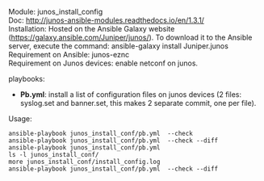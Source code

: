 Module: junos_install_config  
Doc: http://junos-ansible-modules.readthedocs.io/en/1.3.1/  
Installation: Hosted on the Ansible Galaxy website (https://galaxy.ansible.com/Juniper/junos/). To download it to the Ansible server, execute the command: ansible-galaxy install Juniper.junos  
Requirement on Ansible: junos-eznc  
Requirement on Junos devices: enable netconf on junos.  

playbooks:
- **Pb.yml**: install a list of configuration files on junos devices (2 files: syslog.set and banner.set, this makes 2 separate commit, one per file).   

Usage:  
```
ansible-playbook junos_install_conf/pb.yml  --check
ansible-playbook junos_install_conf/pb.yml  --check --diff
ansible-playbook junos_install_conf/pb.yml  
ls -l junos_install_conf/
more junos_install_conf/install_config.log
ansible-playbook junos_install_conf/pb.yml  --check --diff
```
